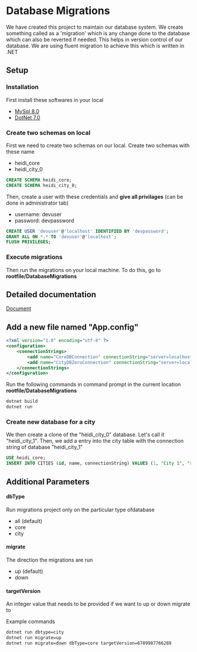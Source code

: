 # Database Migrations

We have created this project to maintain our database system. We create something called as a 'migration' which is any change done to the database which can also be reverted if needed. This helps in version control of our database. We are using fluent migration to 
achieve this which is written in .NET

## Setup
### Installation
First install these softwares in your local
- [MySql 8.0](https://dev.mysql.com/downloads/file/?id=518834) 
- [DotNet 7.0](https://dotnet.microsoft.com/en-us/download/dotnet/thank-you/sdk-7.0.203-windows-x64-installer)

### Create two schemas on local

First we need to create two schemas on our local. Create two schemas with these name
- heidi_core
- heidi_city_0

```sql
CREATE SCHEMA heidi_core;
CREATE SCHEMA heidi_city_0;
```

Then, create a user with these credentials and **give all privilages** (can be done in administrator tab)
- username: devuser
- password: devpassword

```sql
CREATE USER 'devuser'@'localhost' IDENTIFIED BY 'devpassword';
GRANT ALL ON *.* TO 'devuser'@'localhost';
FLUSH PRIVILEGES;
```

### Execute migrations

Then run the migrations on your local machine. To do this, go to  **rootfile/DatabaseMigrations**

## Detailed documentation 

[Document](https://github.com/HEIDI-Heimat-Digital/documentation/wiki)

## Add a new file named "App.config" 

```xml
<?xml version="1.0" encoding="utf-8" ?>
<configuration>
    <connectionStrings>
        <add name="CoreDBConnection" connectionString="server=localhost;user=devuser;password=devpassword;database=heidi_core"/>
        <add name="CityDBZeroConnection" connectionString="server=localhost;user=devuser;password=devpassword;database=heidi_city_0"/>
    </connectionStrings>
</configuration>
```

Run the following commands in command prompt in the current location  **rootfile/DatabaseMigrations**
```bash
dotnet build
dotnet run
```

### Create new database for a city
We then create a clone of the "heidi_city_0" database. Let's call it "heidi_city_1". 
Then, we add a entry into the city table with the connection string of database "heidi_city_1"

```sql
USE heidi_core;
INSERT INTO CITIES (id, name, connectionString) VALUES (1, "City 1", "server=localhost;user=devuser;password=devpassword;database=heidi_city_1");

```

## Additional Parameters
#### dbType
Run migrations project only on the particular  type ofdatabase
- all (default)
- core
- city

#### migrate
The direction the migrations are run
- up (default)
- down

#### targetVersion
An integer value that needs to be provided if we want to up or down migrate to

Example commands
```bash
dotnet run dbtype=city
dotnet run migrate=up
dotnet run migrate=down dbType=core targetVersion=6789987766289
```
